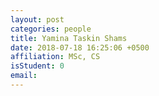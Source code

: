 ```yaml
---
layout: post
categories: people
title: Yamina Taskin Shams
date: 2018-07-18 16:25:06 +0500
affiliation: MSc, CS
isStudent: 0
email: 
---
```

